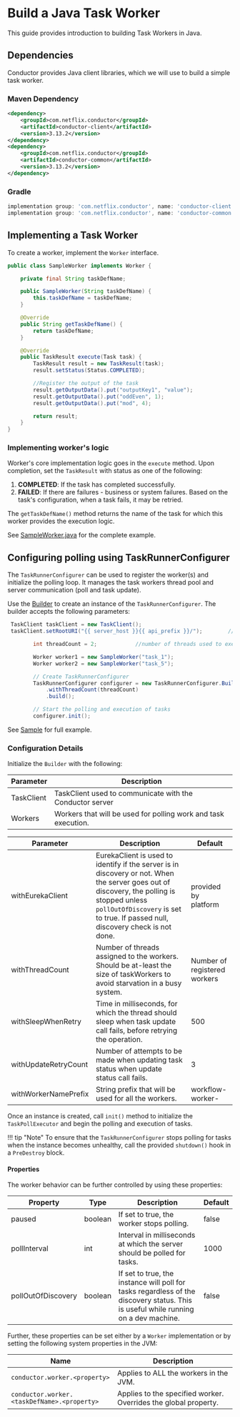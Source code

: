 # Build a Java Task Worker

This guide provides introduction to building Task Workers in Java.

## Dependencies

Conductor provides Java client libraries, which we will use to build a simple task worker.

### Maven Dependency

```xml
<dependency>
    <groupId>com.netflix.conductor</groupId>
    <artifactId>conductor-client</artifactId>
    <version>3.13.2</version>
</dependency>
<dependency>
    <groupId>com.netflix.conductor</groupId>
    <artifactId>conductor-common</artifactId>
    <version>3.13.2</version>
</dependency>
```

### Gradle

```groovy
implementation group: 'com.netflix.conductor', name: 'conductor-client', version: '3.13.2'
implementation group: 'com.netflix.conductor', name: 'conductor-common', version: '3.13.2'
```

## Implementing a Task Worker

To create a worker, implement the `Worker` interface.

```java
public class SampleWorker implements Worker {

    private final String taskDefName;

    public SampleWorker(String taskDefName) {
        this.taskDefName = taskDefName;
    }

    @Override
    public String getTaskDefName() {
        return taskDefName;
    }

    @Override
    public TaskResult execute(Task task) {
        TaskResult result = new TaskResult(task);
        result.setStatus(Status.COMPLETED);

        //Register the output of the task
        result.getOutputData().put("outputKey1", "value");
        result.getOutputData().put("oddEven", 1);
        result.getOutputData().put("mod", 4);

        return result;
    }
}
```

### Implementing worker's logic

Worker's core implementation logic goes in the `execute` method. Upon completion, set the `TaskResult` with status as one of the following:

1. **COMPLETED**: If the task has completed successfully.
2. **FAILED**: If there are failures - business or system failures. Based on the task's configuration, when a task fails, it may be retried.

The `getTaskDefName()` method returns the name of the task for which this worker provides the execution logic.

See [SampleWorker.java](https://github.com/Netflix/conductor/blob/main/client/src/test/java/com/netflix/conductor/client/sample/SampleWorker.java) for the complete example.

## Configuring polling using TaskRunnerConfigurer

The `TaskRunnerConfigurer` can be used to register the worker(s) and initialize the polling loop.
It manages the task workers thread pool and server communication (poll and task update).

Use the [Builder](https://github.com/Netflix/conductor/blob/main/client/src/main/java/com/netflix/conductor/client/automator/TaskRunnerConfigurer.java#L64) to create an instance of the `TaskRunnerConfigurer`. The builder accepts the following parameters:

```java
 TaskClient taskClient = new TaskClient();
 taskClient.setRootURI("{{ server_host }}{{ api_prefix }}/");        //Point this to the server API

        int threadCount = 2;            //number of threads used to execute workers.  To avoid starvation, should be same or more than number of workers

        Worker worker1 = new SampleWorker("task_1");
        Worker worker2 = new SampleWorker("task_5");

        // Create TaskRunnerConfigurer
        TaskRunnerConfigurer configurer = new TaskRunnerConfigurer.Builder(taskClient, Arrays.asList(worker1, worker2))
            .withThreadCount(threadCount)
            .build();

        // Start the polling and execution of tasks
        configurer.init();
```

See [Sample](https://github.com/Netflix/conductor/blob/main/client/src/test/java/com/netflix/conductor/client/sample/Main.java) for full example.

### Configuration Details

Initialize the `Builder` with the following:

| Parameter | Description |
| --- | --- |
| TaskClient | TaskClient used to communicate with the Conductor server |
| Workers | Workers that will be used for polling work and task execution. |

| Parameter | Description | Default |
| --- | --- | --- |
| withEurekaClient | EurekaClient is used to identify if the server is in discovery or not. When the server goes out of discovery, the polling is stopped unless `pollOutOfDiscovery` is set to true. If passed null, discovery check is not done. | provided by platform |
| withThreadCount | Number of threads assigned to the workers. Should be at-least the size of taskWorkers to avoid starvation in a busy system. | Number of registered workers |
| withSleepWhenRetry | Time in milliseconds, for which the thread should sleep when task update call fails, before retrying the operation. | 500 |
| withUpdateRetryCount | Number of attempts to be made when updating task status when update status call fails. | 3 |
| withWorkerNamePrefix | String prefix that will be used for all the workers. | workflow-worker- |

Once an instance is created, call `init()` method to initialize the `TaskPollExecutor` and begin the polling and execution of tasks.

!!! tip "Note"
    To ensure that the `TaskRunnerConfigurer` stops polling for tasks when the instance becomes unhealthy, call the provided `shutdown()` hook in a `PreDestroy` block.

#### Properties

The worker behavior can be further controlled by using these properties:

| Property | Type | Description | Default |
| --- | --- | --- | --- |
| paused | boolean | If set to true, the worker stops polling.| false |
| pollInterval | int | Interval in milliseconds at which the server should be polled for tasks. | 1000 |
| pollOutOfDiscovery | boolean | If set to true, the instance will poll for tasks regardless of the discovery status. This is useful while running on a dev machine. | false |

Further, these properties can be set either by a `Worker` implementation or by setting the following system properties in the JVM:

| Name | Description |
| --- | --- |
| `conductor.worker.<property>` | Applies to ALL the workers in the JVM. |
| `conductor.worker.<taskDefName>.<property>` | Applies to the specified worker.  Overrides the global property. |
